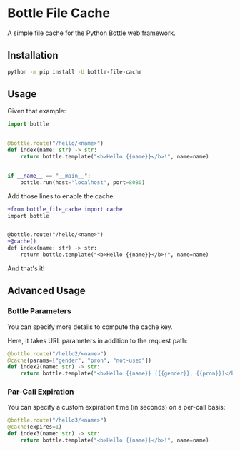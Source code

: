 # Bottle File Cache

A simple file cache for the Python [Bottle](https://pypi.org/project/bottle) web framework.

## Installation

```bash
python -m pip install -U bottle-file-cache
```

## Usage

Given that example:

```python
import bottle


@bottle.route("/hello/<name>")
def index(name: str) -> str:
    return bottle.template("<b>Hello {{name}}</b>!", name=name)


if __name__ == "__main__":
    bottle.run(host="localhost", port=8080)
```

Add those lines to enable the cache:

```diff
+from bottle_file_cache import cache
import bottle


@bottle.route("/hello/<name>")
+@cache()
def index(name: str) -> str:
    return bottle.template("<b>Hello {{name}}</b>!", name=name)
```

And that's it!

## Advanced Usage

### Bottle Parameters

You can specify more details to compute the cache key.

Here, it takes URL parameters in addition to the request path:

```python
@bottle.route("/hello2/<name>")
@cache(params=["gender", "pron", "not-used"])
def index2(name: str) -> str:
    return bottle.template("<b>Hello {{name}} ({{gender}}, {{pron}})</b>!", name=name, **bottle.request.params)
```

### Par-Call Expiration

You can specify a custom expiration time (in seconds) on a per-call basis:

```python
@bottle.route("/hello3/<name>")
@cache(expires=1)
def index3(name: str) -> str:
    return bottle.template("<b>Hello {{name}}</b>!", name=name)
```
